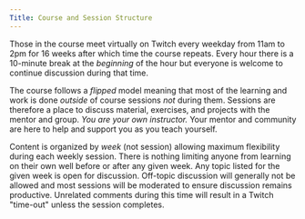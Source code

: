 ```yaml
---
Title: Course and Session Structure
---
```


Those in the course meet virtually on Twitch every weekday from 11am to 2pm for 16 weeks after which time the course repeats. Every hour there is a 10-minute break at the *beginning* of the hour but everyone is welcome to continue discussion during that time.

The course follows a *flipped* model meaning that most of the learning and work is done *outside* of course sessions *not* during them. Sessions are therefore a place to discuss material, exercises, and projects with the mentor and group. *You are your own instructor.* Your mentor and community are here to help and support you as you teach yourself. 

Content is organized by *week* (not session) allowing maximum flexibility during each weekly session. There is nothing limiting anyone from learning on their own well before or after any given week. Any topic listed for the given week is open for discussion. Off-topic discussion will generally not be allowed and most sessions will be moderated to ensure discussion remains productive. Unrelated comments during this time will result in a Twitch "time-out" unless the session completes.
